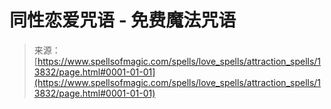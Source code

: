 <!--yml

分类: 未分类

日期: 2024-06-12 18:52:25

-->

# 同性恋爱咒语 - 免费魔法咒语

> 来源：[https://www.spellsofmagic.com/spells/love_spells/attraction_spells/13832/page.html#0001-01-01](https://www.spellsofmagic.com/spells/love_spells/attraction_spells/13832/page.html#0001-01-01)
